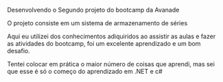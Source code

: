Desenvolvendo o Segundo projeto do bootcamp da Avanade

O projeto consiste em um sistema de armazenamento de séries

Aqui eu utilizei dos conhecimentos adiquiridos ao assistir as aulas e fazer as atividades do bootcamp,
foi um excelente aprendizado e um bom desafio.

Tentei colocar em prática o maior número de coisas que aprendi, mas sei que esse é só o começo do aprendizado em .NET e c#
